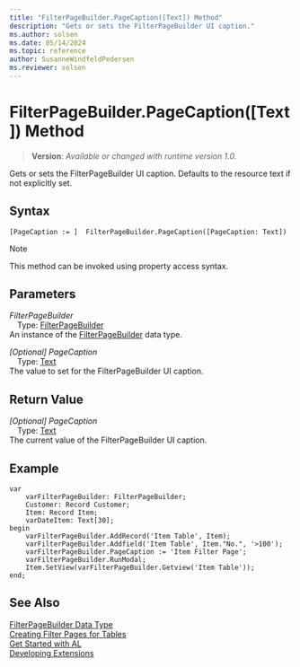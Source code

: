 ```yaml
---
title: "FilterPageBuilder.PageCaption([Text]) Method"
description: "Gets or sets the FilterPageBuilder UI caption."
ms.author: solsen
ms.date: 05/14/2024
ms.topic: reference
author: SusanneWindfeldPedersen
ms.reviewer: solsen
---
```

[//]: # (START>DO_NOT_EDIT)
[//]: # (IMPORTANT:Do not edit any of the content between here and the END>DO_NOT_EDIT.)
[//]: # (Any modifications should be made in the .xml files in the ModernDev repo.)
# FilterPageBuilder.PageCaption([Text]) Method
> **Version**: _Available or changed with runtime version 1.0._

Gets or sets the FilterPageBuilder UI caption. Defaults to the resource text if not explicitly set.


## Syntax
```AL
[PageCaption := ]  FilterPageBuilder.PageCaption([PageCaption: Text])
```
> [!NOTE]
> This method can be invoked using property access syntax.
## Parameters
*FilterPageBuilder*  
&emsp;Type: [FilterPageBuilder](filterpagebuilder-data-type.md)  
An instance of the [FilterPageBuilder](filterpagebuilder-data-type.md) data type.  

*[Optional] PageCaption*  
&emsp;Type: [Text](../text/text-data-type.md)  
The value to set for the FilterPageBuilder UI caption.  


## Return Value
*[Optional] PageCaption*  
&emsp;Type: [Text](../text/text-data-type.md)  
The current value of the FilterPageBuilder UI caption.


[//]: # (IMPORTANT: END>DO_NOT_EDIT)

## Example

```al
var
    varFilterPageBuilder: FilterPageBuilder;
    Customer: Record Customer;
    Item: Record Item;
    varDateItem: Text[30];
begin
    varFilterPageBuilder.AddRecord('Item Table', Item);  
    varFilterPageBuilder.Addfield('Item Table', Item."No.", '>100');  
    varFilterPageBuilder.PageCaption := 'Item Filter Page';
    varFilterPageBuilder.RunModal;  
    Item.SetView(varFilterPageBuilder.Getview('Item Table')); 
end;
```

## See Also
[FilterPageBuilder Data Type](filterpagebuilder-data-type.md)  
[Creating Filter Pages for Tables](../../devenv-filter-pages-for-filtering-tables.md)  
[Get Started with AL](../../devenv-get-started.md)  
[Developing Extensions](../../devenv-dev-overview.md)